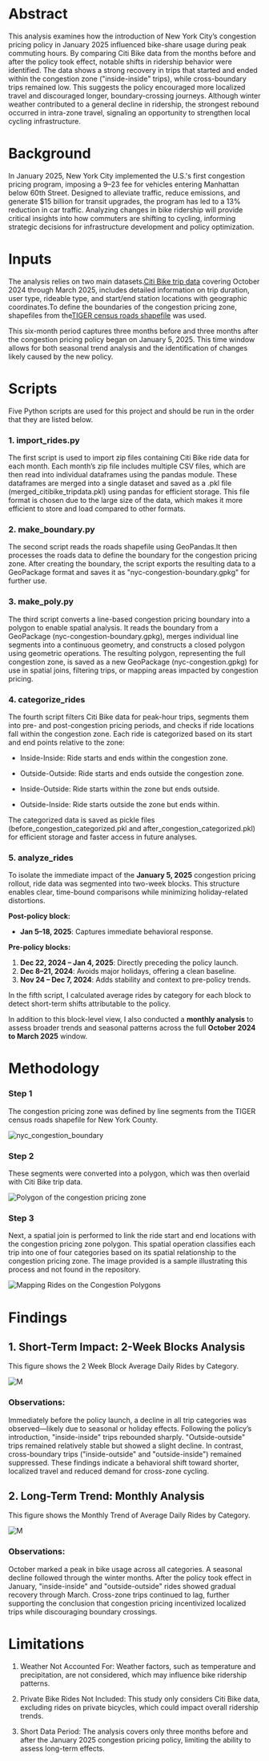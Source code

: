 # Abstract
This analysis examines how the introduction of New York City’s congestion pricing policy in January 2025 influenced bike-share usage during peak commuting hours. By comparing Citi Bike data from the months before and after the policy took effect, notable shifts in ridership behavior were identified. The data shows a strong recovery in trips that started and ended within the congestion zone ("inside-inside" trips), while cross-boundary trips remained low. This suggests the policy encouraged more localized travel and discouraged longer, boundary-crossing journeys. Although winter weather contributed to a general decline in ridership, the strongest rebound occurred in intra-zone travel, signaling an opportunity to strengthen local cycling infrastructure.

# Background
In January 2025, New York City implemented the U.S.'s first congestion pricing program, imposing a $9–$23 fee for vehicles entering Manhattan below 60th Street. Designed to alleviate traffic, reduce emissions, and generate $15 billion for transit upgrades, the program has led to a 13% reduction in car traffic. Analyzing changes in bike ridership will provide critical insights into how commuters are shifting to cycling, informing strategic decisions for infrastructure development and policy optimization.

# Inputs
The analysis relies on two main datasets.[Citi Bike trip data](https://citibikenyc.com/system-data)  covering October 2024 through March 2025, includes detailed information on trip duration, user type, rideable type, and start/end station locations with geographic coordinates.To define the boundaries of the congestion pricing zone, shapefiles from the[TIGER census roads shapefile](https://www.census.gov/cgi-bin/geo/shapefiles/index.php?year=2021&layergroup=Roads) was used. 

This six-month period captures three months before and three months after the congestion pricing policy began on January 5, 2025. This time window allows for both seasonal trend analysis and the identification of changes likely caused by the new policy.

# Scripts
Five Python scripts are used for this project and should be run in the order that they are listed below.

### 1. import_rides.py
The first script is used to import zip files containing Citi Bike ride data for each month. Each month’s zip file includes multiple CSV files, which are then read into individual dataframes using the pandas module. These dataframes are merged into a single dataset and saved as a .pkl file (merged_citibike_tripdata.pkl) using pandas for efficient storage. This file format is chosen due to the large size of the data, which makes it more efficient to store and load compared to other formats.

### 2. make_boundary.py
The second script reads the roads shapefile using GeoPandas.It then processes the roads data to define the boundary for the congestion pricing zone. After creating the boundary, the script exports the resulting data to a GeoPackage format and saves it as "nyc-congestion-boundary.gpkg" for further use.

### 3. make_poly.py
The third script converts a line-based congestion pricing boundary into a polygon to enable spatial analysis. It reads the boundary from a GeoPackage (nyc-congestion-boundary.gpkg), merges individual line segments into a continuous geometry, and constructs a closed polygon using geometric operations. The resulting polygon, representing the full congestion zone, is saved as a new GeoPackage (nyc-congestion.gpkg) for use in spatial joins, filtering trips, or mapping areas impacted by congestion pricing.

### 4. categorize_rides
The fourth script filters Citi Bike data for peak-hour trips, segments them into pre- and post-congestion pricing periods, and checks if ride locations fall within the congestion zone. Each ride is categorized based on its start and end points relative to the zone:

* Inside-Inside: Ride starts and ends within the congestion zone.

* Outside-Outside: Ride starts and ends outside the congestion zone.

* Inside-Outside: Ride starts within the zone but ends outside.

* Outside-Inside: Ride starts outside the zone but ends within.

The categorized data is saved as pickle files (before_congestion_categorized.pkl and after_congestion_categorized.pkl) for efficient storage and faster access in future analyses.

### 5. analyze_rides

To isolate the immediate impact of the **January 5, 2025** congestion pricing rollout, ride data was segmented into two-week blocks. This structure enables clear, time-bound comparisons while minimizing holiday-related distortions.

**Post-policy block:**
- **Jan 5–18, 2025**: Captures immediate behavioral response.

**Pre-policy blocks:**
1. **Dec 22, 2024 – Jan 4, 2025**: Directly preceding the policy launch.
2. **Dec 8–21, 2024**: Avoids major holidays, offering a clean baseline.
3. **Nov 24 – Dec 7, 2024**: Adds stability and context to pre-policy trends.

In the fifth script, I calculated average rides by category for each block to detect short-term shifts attributable to the policy.

In addition to this block-level view, I also conducted a **monthly analysis** to assess broader trends and seasonal patterns across the full **October 2024 to March 2025** window.


# Methodology 

### Step 1
The congestion pricing zone was defined by line segments from the TIGER census roads shapefile for New York County.

![nyc_congestion_boundary](nyc_congestion_boundary.png)

### Step 2
These segments were converted into a polygon, which was then overlaid with Citi Bike trip data.

![Polygon of the congestion pricing zone](nyc-congestion-zone.png)


### Step 3
Next, a spatial join is performed to link the ride start and end locations with the congestion pricing zone polygon. This spatial operation classifies each trip into one of four categories based on its spatial relationship to the congestion pricing zone. The image provided is a sample illustrating this process and not found in the repository.

![Mapping Rides on the Congestion Polygons](mapped-rides.png)

# Findings
## 1. Short-Term Impact: 2-Week Blocks Analysis

This figure shows the 2 Week Block Average Daily Rides by Category.

![M](weekly_analysis_barchart.png)
### Observations:
Immediately before the policy launch, a decline in all trip categories was observed—likely due to seasonal or holiday effects. Following the policy’s introduction, "inside-inside" trips rebounded sharply. "Outside-outside" trips remained relatively stable but showed a slight decline. In contrast, cross-boundary trips ("inside-outside" and "outside-inside") remained suppressed. These findings indicate a behavioral shift toward shorter, localized travel and reduced demand for cross-zone cycling.

## 2. Long-Term Trend: Monthly Analysis

This figure shows the Monthly Trend of Average Daily Rides by Category.

![M](monthly_trend_by_category.png)
### Observations:
October marked a peak in bike usage across all categories. A seasonal decline followed through the winter months. After the policy took effect in January, "inside-inside" and "outside-outside" rides showed gradual recovery through March. Cross-zone trips continued to lag, further supporting the conclusion that congestion pricing incentivized localized trips while discouraging boundary crossings.

# Limitations
1. Weather Not Accounted For: Weather factors, such as temperature and precipitation, are not considered, which may influence bike ridership patterns.

2. Private Bike Rides Not Included: This study only considers Citi Bike data, excluding rides on private bicycles, which could impact overall ridership trends.

3. Short Data Period: The analysis covers only three months before and after the January 2025 congestion pricing policy, limiting the ability to assess long-term effects.